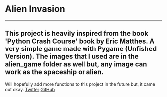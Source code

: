 # Alien Invasion
---
This project is heavily inspired from the book 'Python Crash Course' book by Eric Matthes. A very simple game made with Pygame (Unfished Version).
The images that I used are in the alien_game folder as well but, any image can work as the spaceship or alien.
---
Will hopefully add more functions to this project in the future but, it came out okay.
[Twitter](https://twitter.com/home)
[GitHub](https://github.com/joshthyng777)
